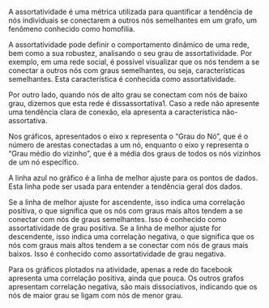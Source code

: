A assortatividade é uma métrica utilizada para quantificar a tendência de nós individuais se conectarem a outros nós semelhantes em um grafo, um fenômeno conhecido como homofilia.

A assortatividade pode definir o comportamento dinâmico de uma rede, bem como a sua robustez, analisando o seu grau de assortatividade. Por exemplo, em uma rede social, é possível visualizar que os nós tendem a se conectar a outros nós com graus semelhantes, ou seja, características semelhantes. Esta característica é conhecida como assortatividade.

Por outro lado, quando nós de alto grau se conectam com nós de baixo grau, dizemos que esta rede é dissassortativa1. Caso a rede não apresente uma tendência clara de conexão, ela apresenta a característica não-assortativa.


Nos gráficos, apresentados o eixo x representa o “Grau do Nó”, que é o número de arestas conectadas a um nó, enquanto o eixo y representa o “Grau médio do vizinho”, que é a média dos graus de todos os nós vizinhos de um nó específico.

A linha azul no gráfico é a linha de melhor ajuste para os pontos de dados. Esta linha pode ser usada para entender a tendência geral dos dados.

Se a linha de melhor ajuste for ascendente, isso indica uma correlação positiva, o que significa que os nós com graus mais altos tendem a se conectar com nós de graus semelhantes. Isso é conhecido como assortatividade de grau positiva. Se a linha de melhor ajuste for descendente, isso indica uma correlação negativa, o que significa que os nós com graus mais altos tendem a se conectar com nós de graus mais baixos. Isso é conhecido como assortatividade de grau negativa.

Para os gráficos plotados na atividade, apenas a rede do facebook apresenta uma correlação positiva, ainda que pouca. Os outros grafos apresentam correlação negativa, são mais dissociativos, indicando que os nós de maior grau se ligam com nós de menor grau.

